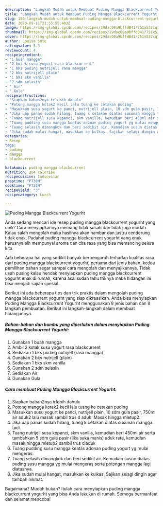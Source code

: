 ```yaml
---
description: "Langkah Mudah untuk Membuat Puding Mangga Blackcurrent Yogurht, Sempurna"
title: "Langkah Mudah untuk Membuat Puding Mangga Blackcurrent Yogurht, Sempurna"
slug: 156-langkah-mudah-untuk-membuat-puding-mangga-blackcurrent-yogurht-sempurna
date: 2020-09-11T21:55:55.403Z
image: https://img-global.cpcdn.com/recipes/29dac09a9bffd841/751x532cq70/puding-mangga-blackcurrent-yogurht-foto-resep-utama.jpg
thumbnail: https://img-global.cpcdn.com/recipes/29dac09a9bffd841/751x532cq70/puding-mangga-blackcurrent-yogurht-foto-resep-utama.jpg
cover: https://img-global.cpcdn.com/recipes/29dac09a9bffd841/751x532cq70/puding-mangga-blackcurrent-yogurht-foto-resep-utama.jpg
author: Louisa Soto
ratingvalue: 3.3
reviewcount: 4
recipeingredient:
- "1 buah mangga"
- "2 kotak susu yogurt rasa blackcurrent"
- "1 bks puding nutrijell rasa mangga"
- "2 bks nutrijell plain"
- "1 bks skm vanilla"
- "2 sdm selasih"
- " Air"
- " Gula"
recipeinstructions:
- "Siapkan bahan2nya trlebih dahulu"
- "Potong mangga kotak2 kecil lalu tuang ke cetakan puding"
- "Masukkan susu yogurt ke panci, nutrijell plain, 10 sdm gula pasir, 750ml air aduk2 lalu masak sambil trus d aduk. Masak hingga mletup2."
- "Jika uap panas sudah hilang, tuang k cetakan diatas susunan mangga tadi."
- "Tuang nutrijell susu kepanci, skm vanilla, kemudian beri 450ml air serta tambahkan 5 sdm gula pasir (jika suka manis) aduk rata, kemudian masak hingga mletup2 sambil trus diaduk"
- "Tuang pudding susu mangga keatas adonan puding yogurt yg mulai mengeras."
- "Tuang selasih dimangkok dan beri sedikit air. Kemudian susun diatas puding susu mangga yg mulai mengeras serta potongan mangga lagi diatasnya."
- "Jika sudah mulai hangat, masukkan ke kulkas. Sajikan selagi dingin agar tambah nikmat."
categories:
- Resep
tags:
- puding
- mangga
- blackcurrent

katakunci: puding mangga blackcurrent 
nutrition: 284 calories
recipecuisine: Indonesian
preptime: "PT38M"
cooktime: "PT32M"
recipeyield: "3"
recipecategory: Lunch

---
```



![Puding Mangga Blackcurrent Yogurht](https://img-global.cpcdn.com/recipes/29dac09a9bffd841/751x532cq70/puding-mangga-blackcurrent-yogurht-foto-resep-utama.jpg)

Anda sedang mencari ide resep puding mangga blackcurrent yogurht yang unik? Cara menyiapkannya memang tidak susah dan tidak juga mudah. Kalau salah mengolah maka hasilnya akan hambar dan justru cenderung tidak enak. Padahal puding mangga blackcurrent yogurht yang enak harusnya sih mempunyai aroma dan cita rasa yang bisa memancing selera kita.



Ada beberapa hal yang sedikit banyak berpengaruh terhadap kualitas rasa dari puding mangga blackcurrent yogurht, pertama dari jenis bahan, kedua pemilihan bahan segar sampai cara mengolah dan menyajikannya. Tidak usah pusing kalau hendak menyiapkan puding mangga blackcurrent yogurht enak di rumah, karena asal sudah tahu triknya maka hidangan ini bisa menjadi sajian spesial.


Berikut ini ada beberapa tips dan trik praktis dalam mengolah puding mangga blackcurrent yogurht yang siap dikreasikan. Anda bisa menyiapkan Puding Mangga Blackcurrent Yogurht menggunakan 8 jenis bahan dan 8 langkah pembuatan. Berikut ini langkah-langkah dalam membuat hidangannya.

<!--inarticleads1-->

##### Bahan-bahan dan bumbu yang diperlukan dalam menyiapkan Puding Mangga Blackcurrent Yogurht:

1. Gunakan 1 buah mangga
1. Ambil 2 kotak susu yogurt rasa blackcurrent
1. Sediakan 1 bks puding nutrijell (rasa mangga)
1. Gunakan 2 bks nutrijell (plain)
1. Sediakan 1 bks skm vanilla
1. Gunakan 2 sdm selasih
1. Sediakan  Air
1. Gunakan  Gula




<!--inarticleads2-->

##### Cara membuat Puding Mangga Blackcurrent Yogurht:

1. Siapkan bahan2nya trlebih dahulu
1. Potong mangga kotak2 kecil lalu tuang ke cetakan puding
1. Masukkan susu yogurt ke panci, nutrijell plain, 10 sdm gula pasir, 750ml air aduk2 lalu masak sambil trus d aduk. Masak hingga mletup2.
1. Jika uap panas sudah hilang, tuang k cetakan diatas susunan mangga tadi.
1. Tuang nutrijell susu kepanci, skm vanilla, kemudian beri 450ml air serta tambahkan 5 sdm gula pasir (jika suka manis) aduk rata, kemudian masak hingga mletup2 sambil trus diaduk
1. Tuang pudding susu mangga keatas adonan puding yogurt yg mulai mengeras.
1. Tuang selasih dimangkok dan beri sedikit air. Kemudian susun diatas puding susu mangga yg mulai mengeras serta potongan mangga lagi diatasnya.
1. Jika sudah mulai hangat, masukkan ke kulkas. Sajikan selagi dingin agar tambah nikmat.




Bagaimana? Mudah bukan? Itulah cara menyiapkan puding mangga blackcurrent yogurht yang bisa Anda lakukan di rumah. Semoga bermanfaat dan selamat mencoba!
